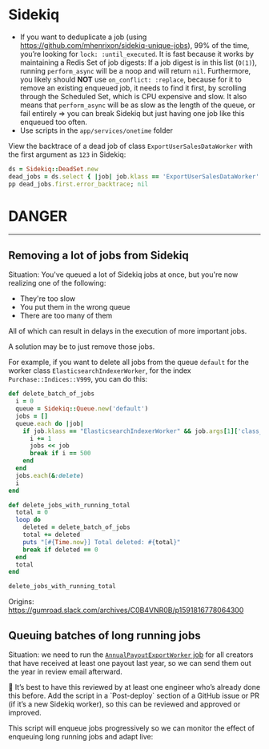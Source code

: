 # Sidekiq

- If you want to deduplicate a job (using https://github.com/mhenrixon/sidekiq-unique-jobs), 99% of the time, you’re looking for `lock: :until_executed`. It is fast because it works by maintaining a Redis Set of job digests: If a job digest is in this list (`O(1)`), running `perform_async` will be a noop and will return `nil`.
  Furthermore, you likely should **NOT** use `on_conflict: :replace`, because for it to remove an existing enqueued job, it needs to find it first, by scrolling through the Scheduled Set, which is CPU expensive and slow. It also means that `perform_async` will be as slow as the length of the queue, or fail entirely ⇒ you can break Sidekiq but just having one job like this enqueued too often.
- Use scripts in the `app/services/onetime` folder

View the backtrace of a dead job of class `ExportUserSalesDataWorker` with the first argument as `123` in Sidekiq:

```ruby
ds = Sidekiq::DeadSet.new
dead_jobs = ds.select { |job| job.klass == 'ExportUserSalesDataWorker' && job.args[0] == 123 }
pp dead_jobs.first.error_backtrace; nil
```

# DANGER

---

## Removing a lot of jobs from Sidekiq

Situation: You've queued a lot of Sidekiq jobs at once, but you're now realizing one of the following:

- They're too slow
- You put them in the wrong queue
- There are too many of them

All of which can result in delays in the execution of more important jobs.

A solution may be to just remove those jobs.

For example, if you want to delete all jobs from the queue `default` for the worker class `ElasticsearchIndexerWorker`, for the index `Purchase::Indices::V999`, you can do this:

```ruby
def delete_batch_of_jobs
  i = 0
  queue = Sidekiq::Queue.new('default')
  jobs = []
  queue.each do |job|
    if job.klass == "ElasticsearchIndexerWorker" && job.args[1]['class_name'] == 'Purchase::Indices::V999'
      i += 1
      jobs << job
      break if i == 500
    end
  end
  jobs.each(&:delete)
  i
end

def delete_jobs_with_running_total
  total = 0
  loop do
    deleted = delete_batch_of_jobs
    total += deleted
    puts "[#{Time.now}] Total deleted: #{total}"
    break if deleted == 0
  end
  total
end

delete_jobs_with_running_total
```

Origins: https://gumroad.slack.com/archives/C0B4VNR0B/p1591816778064300

## Queuing batches of long running jobs

Situation: we need to run the [`AnnualPayoutExportWorker` job](https://github.com/antiwork/gumroad/blob/main/app/sidekiq/annual_payout_export_worker.rb) for all creators that have received at least one payout last year, so we can send them out the year in review email afterward.

<aside>
🚨 It’s best to have this reviewed by at least one engineer who’s already done this before. Add the script in a `Post-deploy` section of a GitHub issue or PR (if it’s a new Sidekiq worker), so this can be reviewed and approved or improved.

</aside>

This script will enqueue jobs progressively so we can monitor the effect of enqueuing long running jobs and adapt live:

[](https://github.com/gumroad/web/pull/24939#issuecomment-1404714940)
